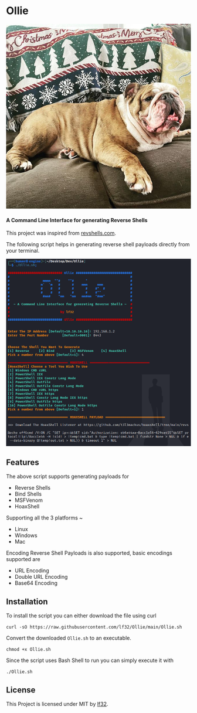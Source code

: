 # Ollie

![x](./Ollie_On_Comfy.png)
#### A Command Line Interface for generating Reverse Shells

This project was inspired from [revshells.com](https://revshells.com).

The following script helps in generating reverse shell payloads directly from your terminal.

![y](Ollie_On_Cli.png)

## Features

The above script supports generating payloads for

+ Reverse Shells
+ Bind Shells
+ MSFVenom
+ HoaxShell

Supporting all the 3 platforms
~
+ Linux
+ Windows
+ Mac

Encoding Reverse Shell Payloads is also supported, basic encodings supported are 

+ URL Encoding
+ Double URL Encoding
+ Base64 Encoding


## Installation

To install the script you can either download the file using curl 

```
curl -sO https://raw.githubusercontent.com/lf32/Ollie/main/Ollie.sh
```

Convert the downloaded `Ollie.sh` to an executable.

```
chmod +x Ollie.sh
```

Since the script uses Bash Shell to run you can simply execute it with

```
./Ollie.sh
```

## License

This Project is licensed under MIT by [lf32](https://github.com/lf32).